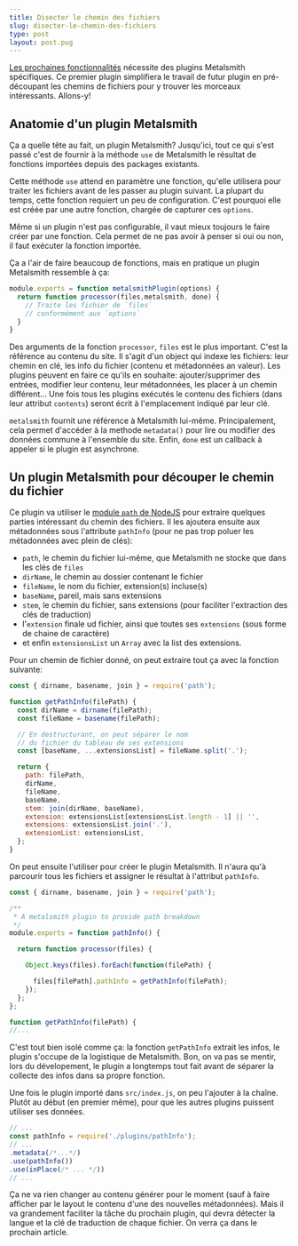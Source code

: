 ```yaml
---
title: Disecter le chemin des fichiers
slug: disecter-le-chemin-des-fichiers
type: post
layout: post.pug
---
```

[Les prochaines fonctionnalités][upcoming-features] nécessite des plugins Metalsmith spécifiques. Ce premier plugin simplifiera le travail de futur plugin en pré-découpant les chemins de fichiers pour y trouver les morceaux intéressants. Allons-y!

Anatomie d'un plugin Metalsmith
---

Ça a quelle tête au fait, un plugin Metalsmith? Jusqu'ici, tout ce qui s'est passé c'est de fournir à la méthode `use` de Metalsmith le résultat de fonctions importées depuis des packages existants.

Cette méthode `use` attend en paramètre une fonction, qu'elle utilisera pour traiter les fichiers avant de les passer au plugin suivant. La plupart du temps, cette fonction requiert un peu de configuration. C'est pourquoi elle est créée par une autre fonction, chargée de capturer ces `options`.

Même si un plugin n'est pas configurable, il vaut mieux toujours le faire créer par une fonction. Cela permet de ne pas avoir à penser si oui ou non, il faut exécuter la fonction importée.

Ça a l'air de faire beaucoup de fonctions, mais en pratique un plugin Metalsmith ressemble à ça:

```js
module.exports = function metalsmithPlugin(options) {
  return function processor(files,metalsmith, done) {
    // Traite les fichier de `files`
    // conformément aux `options`
  }
}
```

Des arguments de la fonction `processor`, `files` est le plus important. C'est la référence au contenu du site. Il s'agit d'un object qui indexe les fichiers: leur chemin en clé, les info du fichier (contenu et métadonnées an valeur). Les plugins peuvent en faire ce qu'ils en souhaite: ajouter/supprimer des entrées, modifier leur contenu, leur métadonnées, les placer à un chemin différent... Une fois tous les plugins exécutés le contenu des fichiers (dans leur attribut `contents`) seront écrit à l'emplacement indiqué par leur clé.

`metalsmith` fournit une référence à Metalsmith lui-même. Principalement, cela permet d'accéder à la methode `metadata()` pour lire ou modifier des données commune à l'ensemble du site. Enfin, `done` est un callback à appeler si le plugin est asynchrone.

Un plugin Metalsmith pour découper le chemin du fichier
---

Ce plugin va utiliser le <a href="https://nodejs.org/api/path.html" hreflang="en">module `path` de NodeJS</a> pour extraire quelques parties intéressant du chemin des fichiers. Il les ajoutera ensuite aux métadonnées sous l'attribute `pathInfo` (pour ne pas trop poluer les métadonnées avec plein de clés):

- `path`, le chemin du fichier lui-même, que Metalsmith ne stocke que dans les clés de `files`
- `dirName`, le chemin au dossier contenant le fichier
- `fileName`, le nom du fichier, extension(s) incluse(s)
- `baseName`, pareil, mais sans extensions
- `stem`, le chemin du fichier, sans extensions (pour faciliter l'extraction des clés de traduction)
- l'`extension` finale ud fichier, ainsi que toutes ses `extensions` (sous forme de chaine de caractère)
- et enfin `extensionsList` un `Array` avec la list des extensions.


Pour un chemin de fichier donné, on peut extraire tout ça avec la fonction suivante:

```js
const { dirname, basename, join } = require('path');

function getPathInfo(filePath) {
  const dirName = dirname(filePath);
  const fileName = basename(filePath);

  // En destructurant, on peut séparer le nom
  // du fichier du tableau de ses extensions
  const [baseName, ...extensionsList] = fileName.split('.');

  return {
    path: filePath,
    dirName,
    fileName,
    baseName,
    stem: join(dirName, baseName),
    extension: extensionsList[extensionsList.length - 1] || '',
    extensions: extensionsList.join('.'),
    extensionList: extensionsList,
  };
}
```

On peut ensuite l'utiliser pour créer le plugin Metalsmith. Il n'aura qu'à parcourir tous les fichiers et assigner le résultat à l'attribut `pathInfo`.

```js
const { dirname, basename, join } = require('path');

/**
 * A metalsmith plugin to provide path breakdown
 */
module.exports = function pathInfo() {

  return function processor(files) {

    Object.keys(files).forEach(function(filePath) {

      files[filePath].pathInfo = getPathInfo(filePath);
    });
  };
};

function getPathInfo(filePath) {
//...
```

C'est tout bien isolé comme ça: la fonction  `getPathInfo` extrait les infos, le plugin s'occupe de la logistique de Metalsmith. Bon, on va pas se mentir, lors du dévelopement, le plugin a longtemps tout fait avant de séparer la collecte des infos dans sa propre fonction.

Une fois le plugin importé dans `src/index.js`, on peu l'ajouter à la chaîne. Plutôt au début (en premier même), pour que les autres plugins puissent utiliser ses données.

```js
// ...
const pathInfo = require('./plugins/pathInfo');
// ...
.metadata(/*...*/)
.use(pathInfo())
.use(inPlace(/* ... */))
// ...
```

Ça ne va rien changer au contenu générer pour le moment (sauf à faire afficher par le layout le contenu d'une des nouvelles métadonnées). Mais il va grandement faciliter la tâche du prochain plugin, qui devra détecter la langue et la clé de traduction de chaque fichier. On verra ça dans le prochain article.

[upcoming-features]: https://romaricpascal.is/posts/planning-ahead/#le-plan
